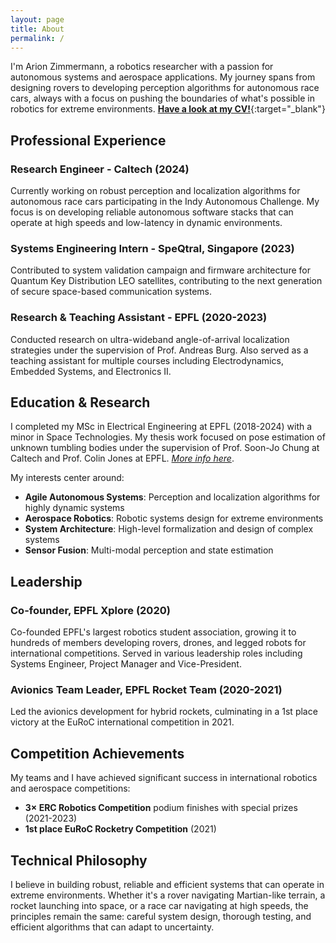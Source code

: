 ```yaml
---
layout: page
title: About
permalink: /
---
```


I'm Arion Zimmermann, a robotics researcher with a passion for autonomous systems and aerospace applications. My journey spans from designing rovers to developing perception algorithms for autonomous race cars, always with a focus on pushing the boundaries of what's possible in robotics for extreme environments. [**Have a look at my CV!**](/assets/docs/cv.pdf){:target="_blank"}

## Professional Experience

### Research Engineer - Caltech (2024)
Currently working on robust perception and localization algorithms for autonomous race cars participating in the Indy Autonomous Challenge. My focus is on developing reliable autonomous software stacks that can operate at high speeds and low-latency in dynamic environments.

### Systems Engineering Intern - SpeQtral, Singapore (2023)
Contributed to system validation campaign and firmware architecture for Quantum Key Distribution LEO satellites, contributing to the next generation of secure space-based communication systems.

### Research & Teaching Assistant - EPFL (2020-2023)
Conducted research on ultra-wideband angle-of-arrival localization strategies under the supervision of Prof. Andreas Burg. Also served as a teaching assistant for multiple courses including Electrodynamics, Embedded Systems, and Electronics II.

## Education & Research

I completed my MSc in Electrical Engineering at EPFL (2018-2024) with a minor in Space Technologies. My thesis work focused on pose estimation of unknown tumbling bodies under the supervision of Prof. Soon-Jo Chung at Caltech and Prof. Colin Jones at EPFL. [*More info here*](research/#pose-estimation-of-unknown-tumbling-bodies-2024).

My interests center around:
- **Agile Autonomous Systems**: Perception and localization algorithms for highly dynamic systems
- **Aerospace Robotics**: Robotic systems design for extreme environments
- **System Architecture**: High-level formalization and design of complex systems
- **Sensor Fusion**: Multi-modal perception and state estimation

## Leadership

### Co-founder, EPFL Xplore (2020)
Co-founded EPFL's largest robotics student association, growing it to hundreds of members developing rovers, drones, and legged robots for international competitions. Served in various leadership roles including Systems Engineer, Project Manager and Vice-President.

### Avionics Team Leader, EPFL Rocket Team (2020-2021)
Led the avionics development for hybrid rockets, culminating in a 1st place victory at the EuRoC international competition in 2021.

## Competition Achievements

My teams and I have achieved significant success in international robotics and aerospace competitions:
- **3× ERC Robotics Competition** podium finishes with special prizes (2021-2023)
- **1st place EuRoC Rocketry Competition** (2021)

## Technical Philosophy

I believe in building robust, reliable and efficient systems that can operate in extreme environments. Whether it's a rover navigating Martian-like terrain, a rocket launching into space, or a race car navigating at high speeds, the principles remain the same: careful system design, thorough testing, and efficient algorithms that can adapt to uncertainty.
